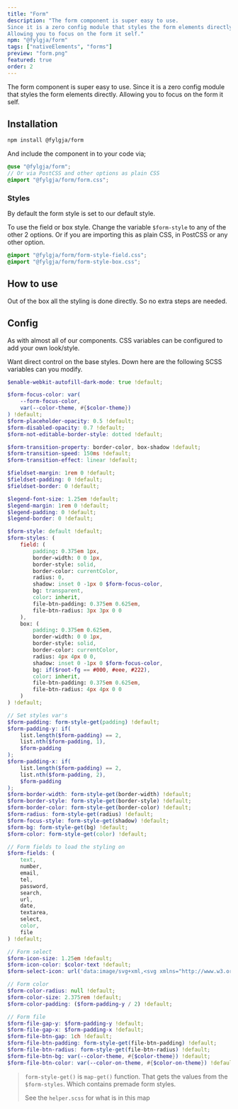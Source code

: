 ```yaml
---
title: "Form"
description: "The form component is super easy to use.
Since it is a zero config module that styles the form elements directly.
Allowing you to focus on the form it self."
npm: "@fylgja/form"
tags: ["nativeElements", "forms"]
preview: "form.png"
featured: true
order: 2
---
```


The form component is super easy to use.
Since it is a zero config module that styles the form elements directly.
Allowing you to focus on the form it self.

## Installation

```bash
npm install @fylgja/form
```

And include the component in to your code via;

```scss
@use "@fylgja/form";
// Or via PostCSS and other options as plain CSS
@import "@fylgja/form/form.css";
```

### Styles

By default the form style is set to our default style.

To use the field or box style.
Change the variable `$form-style` to any of the other 2 options.
Or if you are importing this as plain CSS, in PostCSS or any other option.

```css
@import "@fylgja/form/form-style-field.css";
@import "@fylgja/form/form-style-box.css";
```

## How to use

Out of the box all the styling is done directly.
So no extra steps are needed.

## Config

As with almost all of our components.
CSS variables can be configured to add your own look/style.

Want direct control on the base styles.
Down here are the following SCSS variables can you modify.

```scss
$enable-webkit-autofill-dark-mode: true !default;

$form-focus-color: var(
    --form-focus-color,
    var(--color-theme, #{$color-theme})
) !default;
$form-placeholder-opacity: 0.5 !default;
$form-disabled-opacity: 0.7 !default;
$form-not-editable-border-style: dotted !default;

$form-transition-property: border-color, box-shadow !default;
$form-transition-speed: 150ms !default;
$form-transition-effect: linear !default;

$fieldset-margin: 1rem 0 !default;
$fieldset-padding: 0 !default;
$fieldset-border: 0 !default;

$legend-font-size: 1.25em !default;
$legend-margin: 1rem 0 !default;
$legend-padding: 0 !default;
$legend-border: 0 !default;

$form-style: default !default;
$form-styles: (
    field: (
        padding: 0.375em 1px,
        border-width: 0 0 1px,
        border-style: solid,
        border-color: currentColor,
        radius: 0,
        shadow: inset 0 -1px 0 $form-focus-color,
        bg: transparent,
        color: inherit,
        file-btn-padding: 0.375em 0.625em,
        file-btn-radius: 3px 3px 0 0
    ),
    box: (
        padding: 0.375em 0.625em,
        border-width: 0 0 1px,
        border-style: solid,
        border-color: currentColor,
        radius: 4px 4px 0 0,
        shadow: inset 0 -1px 0 $form-focus-color,
        bg: if($root-fg == #000, #eee, #222),
        color: inherit,
        file-btn-padding: 0.375em 0.625em,
        file-btn-radius: 4px 4px 0 0
    )
) !default;

// Set styles var's
$form-padding: form-style-get(padding) !default;
$form-padding-y: if(
    list.length($form-padding) == 2,
    list.nth($form-padding, 1),
    $form-padding
);
$form-padding-x: if(
    list.length($form-padding) == 2,
    list.nth($form-padding, 2),
    $form-padding
);
$form-border-width: form-style-get(border-width) !default;
$form-border-style: form-style-get(border-style) !default;
$form-border-color: form-style-get(border-color) !default;
$form-radius: form-style-get(radius) !default;
$form-focus-style: form-style-get(shadow) !default;
$form-bg: form-style-get(bg) !default;
$form-color: form-style-get(color) !default;

// Form fields to load the styling on
$form-fields: (
    text,
    number,
    email,
    tel,
    password,
    search,
    url,
    date,
    textarea,
    select,
    color,
    file
) !default;

// Form select
$form-icon-size: 1.25em !default;
$form-icon-color: $color-text !default;
$form-select-icon: url('data:image/svg+xml,<svg xmlns="http://www.w3.org/2000/svg" viewBox="0 0 24 24" fill="#{$form-icon-color}"><path d="M0 0h24v24H0z" fill="none"/><path d="M7 10l5 5 5-5z"/></svg>') !default;

// Form color
$form-color-radius: null !default;
$form-color-size: 2.375rem !default;
$form-color-padding: ($form-padding-y / 2) !default;

// Form file
$form-file-gap-y: $form-padding-y !default;
$form-file-gap-x: $form-padding-x !default;
$form-file-btn-gap: 1ch !default;
$form-file-btn-padding: form-style-get(file-btn-padding) !default;
$form-file-btn-radius: form-style-get(file-btn-radius) !default;
$form-file-btn-bg: var(--color-theme, #{$color-theme}) !default;
$form-file-btn-color: var(--color-on-theme, #{$color-on-theme}) !default;
```

> `form-style-get()` is `map-get()` function.
> That gets the values from the `$form-styles`.
> Which contains premade form styles.
> 
> See the `helper.scss` for what is in this map
